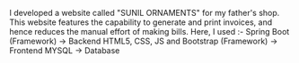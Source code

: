 I developed a website called "SUNIL ORNAMENTS" for my father's shop. This website features the capability to generate and print invoices, 
and hence reduces the manual effort of making bills. 
Here, I used :- 
Spring Boot (Framework) → Backend 
HTML5, CSS, JS and Bootstrap (Framework) → Frontend
MYSQL → Database

